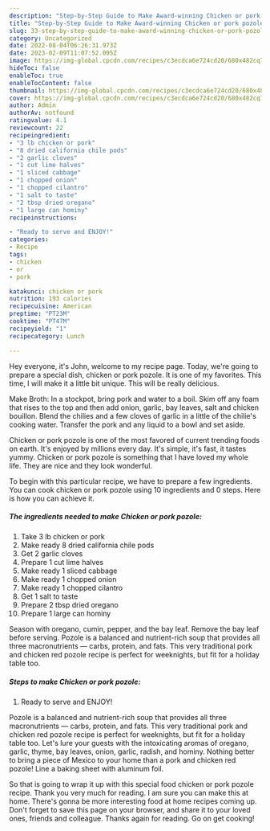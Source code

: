 ```yaml
---
description: "Step-by-Step Guide to Make Award-winning Chicken or pork pozole"
title: "Step-by-Step Guide to Make Award-winning Chicken or pork pozole"
slug: 33-step-by-step-guide-to-make-award-winning-chicken-or-pork-pozole
category: Uncategorized
date: 2022-08-04T06:26:31.973Z
date: 2023-02-09T11:07:52.095Z
image: https://img-global.cpcdn.com/recipes/c3ecdca6e724cd20/680x482cq70/chicken-or-pork-pozole-recipe-main-photo.jpg
hideToc: false
enableToc: true
enableTocContent: false
thumbnail: https://img-global.cpcdn.com/recipes/c3ecdca6e724cd20/680x482cq70/chicken-or-pork-pozole-recipe-main-photo.jpg
cover: https://img-global.cpcdn.com/recipes/c3ecdca6e724cd20/680x482cq70/chicken-or-pork-pozole-recipe-main-photo.jpg
author: Admin
authorAv: notfound
ratingvalue: 4.1
reviewcount: 22
recipeingredient:
- "3 lb chicken or pork"
- "8 dried california chile pods"
- "2 garlic cloves"
- "1 cut lime halves"
- "1 sliced cabbage"
- "1 chopped onion"
- "1 chopped cilantro"
- "1 salt to taste"
- "2 tbsp dried oregano"
- "1 large can hominy"
recipeinstructions:

- "Ready to serve and ENJOY!"
categories:
- Recipe
tags:
- chicken
- or
- pork

katakunci: chicken or pork 
nutrition: 193 calories
recipecuisine: American
preptime: "PT23M"
cooktime: "PT47M"
recipeyield: "1"
recipecategory: Lunch

---
```



Hey everyone, it's John, welcome to my recipe page. Today, we're going to prepare a special dish, chicken or pork pozole. It is one of my favorites. This time, I will make it a little bit unique. This will be really delicious.

Make Broth: In a stockpot, bring pork and water to a boil. Skim off any foam that rises to the top and then add onion, garlic, bay leaves, salt and chicken bouillon. Blend the chilies and a few cloves of garlic in a little of the chilie&#39;s cooking water. Transfer the pork and any liquid to a bowl and set aside.

Chicken or pork pozole is one of the most favored of current trending foods on earth. It's enjoyed by millions every day. It's simple, it's fast, it tastes yummy. Chicken or pork pozole is something that I have loved my whole life. They are nice and they look wonderful.


To begin with this particular recipe, we have to prepare a few ingredients. You can cook chicken or pork pozole using 10 ingredients and 0 steps. Here is how you can achieve it.

<!--inarticleads1-->

##### The ingredients needed to make Chicken or pork pozole:

1. Take 3 lb chicken or pork
1. Make ready 8 dried california chile pods
1. Get 2 garlic cloves
1. Prepare 1 cut lime halves
1. Make ready 1 sliced cabbage
1. Make ready 1 chopped onion
1. Make ready 1 chopped cilantro
1. Get 1 salt to taste
1. Prepare 2 tbsp dried oregano
1. Prepare 1 large can hominy


Season with oregano, cumin, pepper, and the bay leaf. Remove the bay leaf before serving. Pozole is a balanced and nutrient-rich soup that provides all three macronutrients — carbs, protein, and fats. This very traditional pork and chicken red pozole recipe is perfect for weeknights, but fit for a holiday table too. 

<!--inarticleads2-->

##### Steps to make Chicken or pork pozole:


1. Ready to serve and ENJOY!

Pozole is a balanced and nutrient-rich soup that provides all three macronutrients — carbs, protein, and fats. This very traditional pork and chicken red pozole recipe is perfect for weeknights, but fit for a holiday table too. Let&#39;s lure your guests with the intoxicating aromas of oregano, garlic, thyme, bay leaves, onion, garlic, radish, and hominy. Nothing better to bring a piece of Mexico to your home than a pork and chicken red pozole! Line a baking sheet with aluminum foil. 

So that is going to wrap it up with this special food chicken or pork pozole recipe. Thank you very much for reading. I am sure you can make this at home. There's gonna be more interesting food at home recipes coming up. Don't forget to save this page on your browser, and share it to your loved ones, friends and colleague. Thanks again for reading. Go on get cooking!
